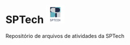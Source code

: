 # SPTech <img src="logo_sptech.jpg" alt="Descrição da imagem" width="50" height="50">

Repositório de arquivos de atividades da SPTech
